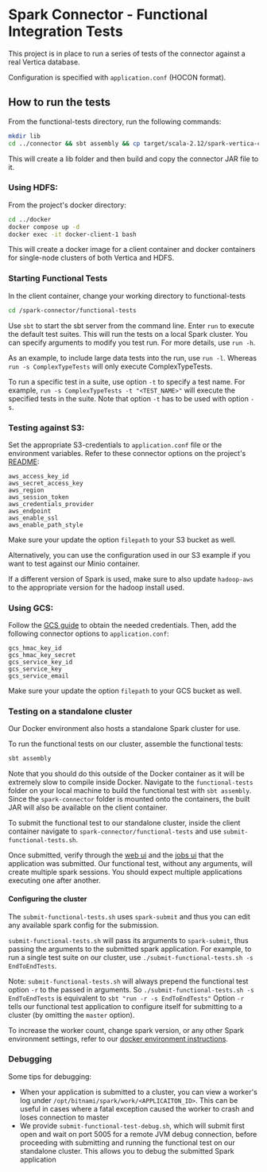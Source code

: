 # Spark Connector - Functional Integration Tests

This project is in place to run a series of tests of the connector against a real Vertica database.

Configuration is specified with `application.conf` (HOCON format).

## How to run the tests

From the functional-tests directory, run the following commands:
```sh
mkdir lib
cd ../connector && sbt assembly && cp target/scala-2.12/spark-vertica-connector-assembly-3.3.5.jar ../functional-tests/lib && cd ../functional-tests
```

This will create a lib folder and then build and copy the connector JAR file to it.

### Using HDFS:

From the project's docker directory:
```sh
cd ../docker
docker compose up -d
docker exec -it docker-client-1 bash
```

This will create a docker image for a client container and docker containers for single-node clusters of both Vertica and HDFS.

### Starting Functional Tests

In the client container, change your working directory to functional-tests
```sh
cd /spark-connector/functional-tests
```

Use `sbt` to start the sbt server from the command line. Enter `run` to execute the default test suites. This will run the tests on a local Spark cluster. You can specify arguments to modify you test run. For more details, use `run -h`.

As an example, to include large data tests into the run, use `run -l`. Whereas `run -s ComplexTypeTests` will only execute ComplexTypeTests.

To run a specific test in a suite, use option `-t` to specify a test name. For example, `run -s ComplexTypeTests -t "<TEST_NAME>"` will execute the specified tests in the suite. Note that option `-t` has to be used with option `-s`.

### Testing against S3:

Set the appropriate S3-credentials to `application.conf` file or the environment variables. Refer to these connector options on the project's [README](/README.md#connector-options):
```
aws_access_key_id
aws_secret_access_key
aws_region
aws_session_token
aws_credentials_provider
aws_endpoint
aws_enable_ssl
aws_enable_path_style
```

Make sure your update the option `filepath` to your S3 bucket as well.

Alternatively, you can use the configuration used in our S3 example if you want to test against our Minio container.

If a different version of Spark is used, make sure to also update `hadoop-aws` to the appropriate version for the hadoop install used.

### Using GCS:

Follow the [GCS guide](/docs/gcs-guide.md) to obtain the needed credentials. Then, add the following connector options to `application.conf`:
```
gcs_hmac_key_id
gcs_hmac_key_secret
gcs_service_key_id
gcs_service_key
gcs_service_email
```

Make sure your update the option `filepath` to your GCS bucket as well.

### Testing on a standalone cluster

Our Docker environment also hosts a standalone Spark cluster for use.

To run the functional tests on our cluster, assemble the functional tests:
```sh
sbt assembly
```

Note that you should do this outside of the Docker container as it will be extremely slow to compile inside Docker. Navigate to the `functional-tests` folder on your local machine to build the functional test with `sbt assembly`. Since the `spark-connector` folder is mounted onto the containers, the built JAR will also be available on the client container.

To submit the functional test to our standalone cluster, inside the client container navigate to `spark-connector/functional-tests` and use `submit-functional-tests.sh`.

Once submitted, verify through the [web ui](localhost:8080) and the [jobs ui](localhost:4040) that the application was submitted. Our functional test, without any arguments, will create multiple spark sessions. You should expect multiple applications executing one after another.

#### Configuring the cluster

The `submit-functional-tests.sh` uses `spark-submit` and thus you can edit any available spark config for the submission.

`submit-functional-tests.sh` will pass its arguments to `spark-submit`, thus passing the arguments to the submitted spark application. For example, to run a single test suite on our cluster, use `./submit-functional-tests.sh -s EndToEndTests`.

Note: `submit-functional-tests.sh` will always prepend the functional test option `-r` to the passed in arguments. So `./submit-functional-tests.sh -s EndToEndTests` is equivalent to `sbt "run -r -s EndToEndTests"` Option `-r` tells our functional test application to configure itself for submitting to a cluster (by omitting the `master` option).

To increase the worker count, change spark version, or any other Spark environment settings, refer to our [docker environment instructions](/docker/README.md).

### Debugging

Some tips for debugging:
- When your application is submitted to a cluster, you can view a worker's log under `/opt/bitnami/spark/work/<APPLICAITON_ID>`. This can be useful in cases where a fatal exception caused the worker to crash and loses connection to master
- We provide `submit-functional-test-debug.sh`, which will submit first open and wait on port 5005 for a remote JVM debug connection, before proceeding with submitting and running the functional test on our standalone cluster. This allows you to debug the submitted Spark application
